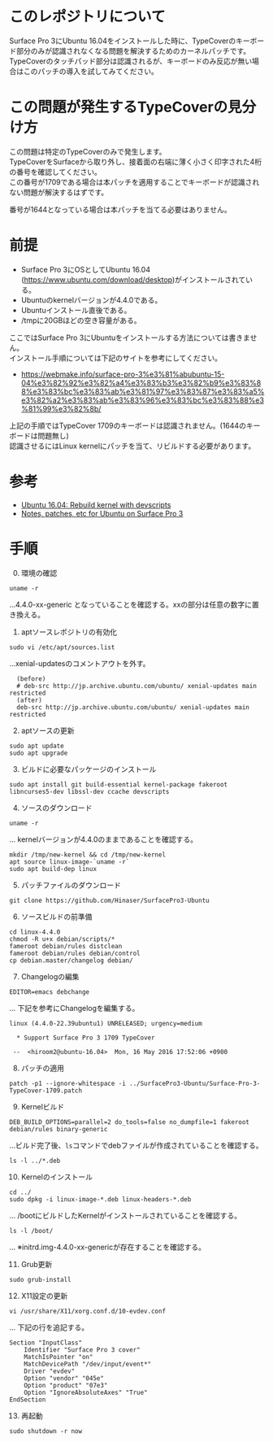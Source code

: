# このレポジトリについて

Surface Pro 3にUbuntu 16.04をインストールした時に、TypeCoverのキーボード部分のみが認識されなくなる問題を解決するためのカーネルパッチです。
TypeCoverのタッチパッド部分は認識されるが、キーボードのみ反応が無い場合はこのパッチの導入を試してみてください。

# この問題が発生するTypeCoverの見分け方

この問題は特定のTypeCoverのみで発生します。  
TypeCoverをSurfaceから取り外し、接着面の右端に薄く小さく印字された4桁の番号を確認してください。  
この番号が1709である場合は本パッチを適用することでキーボードが認識されない問題が解決するはずです。

番号が1644となっている場合は本パッチを当てる必要はありません。

# 前提

- Surface Pro 3にOSとしてUbuntu 16.04 (https://www.ubuntu.com/download/desktop)がインストールされている。 
- Ubuntuのkernelバージョンが4.4.0である。
- Ubuntuインストール直後である。
- /tmpに20GBほどの空き容量がある。

ここではSurface Pro 3にUbuntuをインストールする方法については書きません。  
インストール手順については下記のサイトを参考にしてください。

- https://webmake.info/surface-pro-3%e3%81%abubuntu-15-04%e3%82%92%e3%82%a4%e3%83%b3%e3%82%b9%e3%83%88%e3%83%bc%e3%83%ab%e3%81%97%e3%83%87%e3%83%a5%e3%82%a2%e3%83%ab%e3%83%96%e3%83%bc%e3%83%88%e3%81%99%e3%82%8b/

上記の手順ではTypeCover 1709のキーボードは認識されません。(1644のキーボードは問題無し)  
認識させるにはLinux kernelにパッチを当て、リビルドする必要があります。

# 参考
- [Ubuntu 16.04: Rebuild kernel with devscripts](https://www.hiroom2.com/2016/05/19/ubuntu-16-04-rebuild-kernel-with-devscripts/)
- [Notes, patches, etc for Ubuntu on Surface Pro 3](https://github.com/mar-io/surface-pro-3)

# 手順
0. 環境の確認

```
uname -r
```
...4.4.0-xx-generic となっていることを確認する。xxの部分は任意の数字に置き換える。

1. aptソースレポジトリの有効化

```
sudo vi /etc/apt/sources.list
```
...xenial-updatesのコメントアウトを外す。
```
  (before)
  # deb-src http://jp.archive.ubuntu.com/ubuntu/ xenial-updates main restricted
  (after)
  deb-src http://jp.archive.ubuntu.com/ubuntu/ xenial-updates main restricted
```

2. aptソースの更新
```
sudo apt update
sudo apt upgrade
```

3. ビルドに必要なパッケージのインストール
```
sudo apt install git build-essential kernel-package fakeroot libncurses5-dev libssl-dev ccache devscripts
```

4. ソースのダウンロード
```
uname -r
```
... kernelバージョンが4.4.0のままであることを確認する。
```
mkdir /tmp/new-kernel && cd /tmp/new-kernel
apt source linux-image-`uname -r`
sudo apt build-dep linux
```

5. パッチファイルのダウンロード
```
git clone https://github.com/Hinaser/SurfacePro3-Ubuntu
```

6. ソースビルドの前準備
```
cd linux-4.4.0
chmod -R u+x debian/scripts/*
fameroot debian/rules distclean
fameroot debian/rules debian/control
cp debian.master/changelog debian/
```

7. Changelogの編集
```
EDITOR=emacs debchange
```
... 下記を参考にChangelogを編集する。
```
linux (4.4.0-22.39ubuntu1) UNRELEASED; urgency=medium

  * Support Surface Pro 3 1709 TypeCover

 --  <hiroom2@ubuntu-16.04>  Mon, 16 May 2016 17:52:06 +0900
```

8. パッチの適用
```
patch -p1 --ignore-whitespace -i ../SurfacePro3-Ubuntu/Surface-Pro-3-TypeCover-1709.patch
```

9. Kernelビルド
```
DEB_BUILD_OPTIONS=parallel=2 do_tools=false no_dumpfile=1 fakeroot debian/rules binary-generic
```
...ビルド完了後、`ls`コマンドでdebファイルが作成されていることを確認する。
```
ls -l ../*.deb
```

10. Kernelのインストール
```
cd ../
sudo dpkg -i linux-image-*.deb linux-headers-*.deb
```
... /bootにビルドしたKernelがインストールされていることを確認する。
```
ls -l /boot/
```
... ※initrd.img-4.4.0-xx-genericが存在することを確認する。


11. Grub更新
```
sudo grub-install
```

12. X11設定の更新
```
vi /usr/share/X11/xorg.conf.d/10-evdev.conf
```
... 下記の行を追記する。
```
Section "InputClass"
    Identifier "Surface Pro 3 cover"
    MatchIsPointer "on"
    MatchDevicePath "/dev/input/event*"
    Driver "evdev"
    Option "vendor" "045e"
    Option "product" "07e3"
    Option "IgnoreAbsoluteAxes" "True"
EndSection
```

13. 再起動
```
sudo shutdown -r now
```
